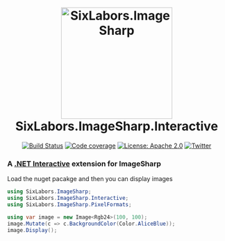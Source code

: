 <h1 align="center">

<img src="https://github.com/SixLabors/Branding/raw/master/icons/imagesharp/sixlabors.imagesharp.svg?sanitize=true" alt="SixLabors.ImageSharp" width="256"/>
<br/>
SixLabors.ImageSharp.Interactive
</h1>

<div align="center">

[![Build Status](https://img.shields.io/github/workflow/status/SixLabors/ImageSharp.Interactive/Build/main)](https://github.com/SixLabors/ImageSharp.Interactive/actions)
[![Code coverage](https://codecov.io/gh/SixLabors/ImageSharp.Interactive/branch/main/graph/badge.svg)](https://codecov.io/gh/SixLabors/ImageSharp.Interactive)
[![License: Apache 2.0](https://img.shields.io/badge/license-Apache%202.0-blue.svg)](https://opensource.org/licenses/Apache-2.0)
[![Twitter](https://img.shields.io/twitter/url/http/shields.io.svg?style=flat&logo=twitter)](https://twitter.com/intent/tweet?hashtags=imagesharp,dotnet,oss&text=ImageSharp.+A+new+cross-platform+2D+graphics+API+in+C%23&url=https%3a%2f%2fgithub.com%2fSixLabors%2fImageSharp&via=sixlabors)

</div>

### A [.NET Interactive](https://github.com/dotnet/interactive/) extension for ImageSharp

Load the nuget pacakge and then you can display images
```csharp --project
using SixLabors.ImageSharp;
using SixLabors.ImageSharp.Interactive;
using SixLabors.ImageSharp.PixelFormats;

using var image = new Image<Rgb24>(100, 100);
image.Mutate(c => c.BackgroundColor(Color.AliceBlue));
image.Display(); 
```

